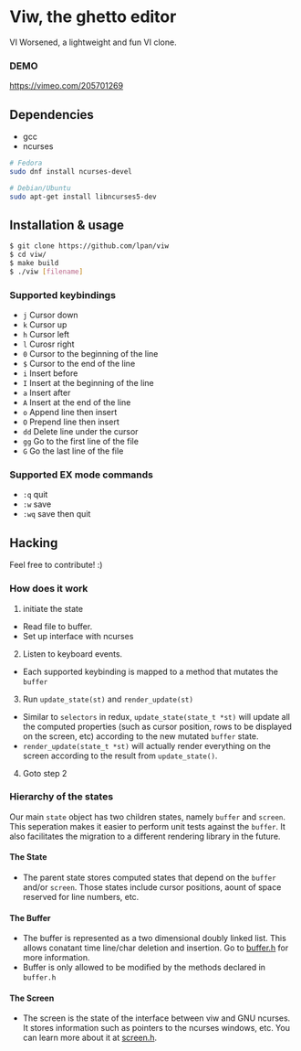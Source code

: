 # Viw, the ghetto editor

VI Worsened, a lightweight and fun VI clone.

### DEMO
https://vimeo.com/205701269

## Dependencies
* gcc
* ncurses

```bash
# Fedora
sudo dnf install ncurses-devel

# Debian/Ubuntu
sudo apt-get install libncurses5-dev
```

## Installation & usage
```bash
$ git clone https://github.com/lpan/viw
$ cd viw/
$ make build
$ ./viw [filename]
```

### Supported keybindings

- `j` Cursor down
- `k` Cursor up
- `h` Cursor left
- `l` Curosr right
- `0` Cursor to the beginning of the line
- `$` Cursor to the end of the line
- `i` Insert before
- `I` Insert at the beginning of the line
- `a` Insert after
- `A` Insert at the end of the line
- `o` Append line then insert
- `O` Prepend line then insert
- `dd` Delete line under the cursor
- `gg` Go to the first line of the file
- `G` Go the last line of the file

### Supported EX mode commands
- `:q` quit
- `:w` save
- `:wq` save then quit

## Hacking

Feel free to contribute! :)

### How does it work

1. initiate the state
  - Read file to buffer.
  - Set up interface with ncurses
2. Listen to keyboard events.
  - Each supported keybinding is mapped to a method that mutates the `buffer`
3. Run `update_state(st)` and `render_update(st)`
  - Similar to `selectors` in redux, `update_state(state_t *st)` will update all the
    computed properties (such as cursor position, rows to be displayed on the screen, etc)
    according to the new mutated `buffer` state.
  - `render_update(state_t *st)` will actually render everything on the screen according to
    the result from `update_state()`.
4. Goto step 2

### Hierarchy of the states

Our main `state` object has two children states, namely `buffer` and `screen`. This seperation
makes it easier to perform unit tests against the `buffer`. It also facilitates the migration
to a different rendering library in the future.

#### The State

* The parent state stores computed states that depend on the `buffer` and/or `screen`. Those states
  include cursor positions, aount of space reserved for line numbers, etc. 

#### The Buffer

* The buffer is represented as a two dimensional doubly linked list. This
  allows conatant time line/char deletion and insertion. Go to [buffer.h](/src/buffer.h)
  for more information.
* Buffer is only allowed to be modified by the methods declared in `buffer.h`
  
#### The Screen

* The screen is the state of the interface between viw and GNU ncurses. It stores information
  such as pointers to the ncurses windows, etc. You can learn more about it at
  [screen.h](/src/screen.h).
